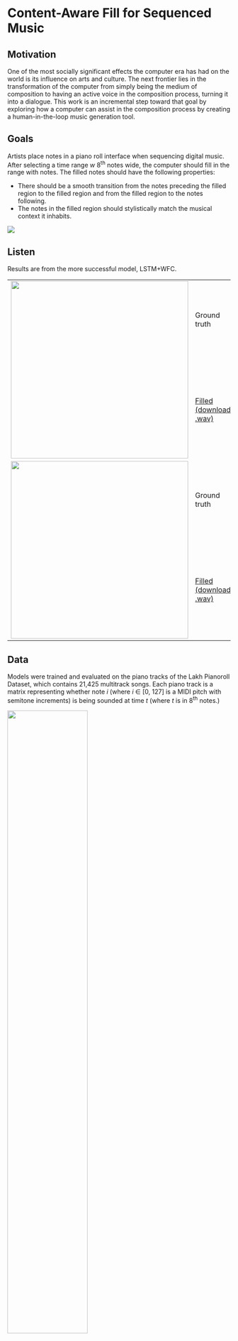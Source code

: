 # Content-Aware Fill for Sequenced Music

<h2>Motivation</h2>
<p>One of the most socially significant effects the computer era has had on the world is its influence on arts and culture. The next frontier lies in the transformation of the computer from simply being the medium of composition to having an active voice in the composition process, turning it into a dialogue. This work is an incremental step toward that goal by exploring how a computer can assist in the composition process by creating a human-in-the-loop music generation tool.</p>

<h2>Goals</h2>
<p>Artists place notes in a piano roll interface when sequencing digital music. After selecting a time range <em>w</em> 8<sup>th</sup> notes wide, the computer should fill in the range with notes. The filled notes should have the following properties:</p>
<ul>
  <li>There should be a smooth transition from the notes preceding the filled region to the filled region and from the filled region to the notes following.</li>
  <li>The notes in the filled region should stylistically match the musical context it inhabits.</li>
</ul>

<img src="https://user-images.githubusercontent.com/5315059/54867745-2e424080-4d5a-11e9-834d-434ec5f10b7c.png" />

<h2>Listen</h2>
Results are from the more successful model, LSTM+WFC.
<table>
<tr><td rowspan="2" width="400"><img src="https://github.com/davepagurek/audio-gap-filling/blob/master/lstm/img/6.png?raw=true" width="400" /></td><td height="180">Ground truth</td></tr>
<tr><td><a href="https://github.com/davepagurek/audio-gap-filling/blob/master/lstm/output/6/output.wav?raw=true">Filled (download .wav)</a></td></tr>
<tr><td rowspan="2" width="400"><img src="https://github.com/davepagurek/audio-gap-filling/blob/master/lstm/img/5.png?raw=true" width="400" /></td><td height="180">Ground truth</td></tr>
<tr><td><a href="https://github.com/davepagurek/audio-gap-filling/blob/master/lstm/output/5/output.wav?raw=true">Filled (download .wav)</a></td></tr>
</table>

<h2>Data</h2>
<p>Models were trained and evaluated on the piano tracks of the Lakh Pianoroll Dataset, which contains 21,425 multitrack songs. Each piano track is a matrix representing whether note <em>i</em> (where <em>i</em> &isin; [0, 127] is a MIDI pitch with semitone increments) is being sounded at time <em>t</em> (where <em>t</em> is in 8<sup>th</sup> notes.)</p>

<img src="https://user-images.githubusercontent.com/5315059/54867748-3dc18980-4d5a-11e9-9531-3d1c8c10d7d5.png" width="60%" />

<h2>Wave Function Collapse</h2>
<p>WFC models divide the input into tiles and create a constraint satisfaction problem when predicting the value of an unknown tile. Two constraints get enforced:</p>

<ol>
  <li>Every predicted tile must only be seen adjacent to another tile if the values were seen in the same configuration somewhere in the known region of the grid.</li>
  <li>The distribution of predicted values should match the distribution of values in the known region of the grid.</li>
</ol>

<p>Each unknown tile, before it is predicted, is thought of as being the superposition of all possible tile options. A tile option is removed if it has never been seen before in its current configuration with adjacent tiles. When a possible tile is selected, the tile is <em>collapsed</em> to that value, and options for surrounding tiles may become impossible.</p>

<p>While there are remaining tile slots to collapse:</p>
<ol>
  <li>Select the tile with lowest Shannon entropy.</li>
  <li>If it has options, randomly collapse the tile to one of its possible options, where each option has a weight proportional to its distribution in the input notes. Propagate the change to adjacent tiles, update their options.</li>
  <li>If it has no options, backtrack a random number of choices and try again.</li>
</ol>

<h2>Long Short-Term Memory with Markov Chain Monte Carlo</h2>

<p>A trained LSTM network generates notes based on a prefix of 200 notes. This is used to fill a target region. Individual LSTM nodes in the network have a height of 128 since each input and output is a vector holding information for every pitch. Each output <em>y</em><sub><em>i</em></sub> represents a vector of probabilities of each pitch being sounded. A boolean vector is sampled for each pitch from these distributions to construct the next time step.</p>

<img src="https://user-images.githubusercontent.com/5315059/54867750-40bc7a00-4d5a-11e9-8131-6396e3708336.png" />

<p>The LSTM has an output space of possible fillings. The filling that maximizes the likelihood of the suffix <em>s</em> to the filled region is found using Markov Chain Monte Carlo sampling:</p>
<ol>
  <li>Initialize <em>f</em><sub>0</sub> by generating a filled region</li>
  <li>For <em>i</em> = 0 to <em>N</em>:
    <ol>
      <li>Sample <em>u</em> ~ U(0, 1).</li>
      <li>Sample <em>n</em> ~ U{1, <em>w</em>}.</li>
      <li>Sample <em>f</em><sub>*</sub> by rewinding <em>f</em><sub><em>i</em>-1</sub> by <em>n</em> 8<sup>th</sup> notes and regenerating <em>n</em> new 8<sup>th</sup> notes.</li>
      <li>If <em>u</em> &lt; (<span>P(<em>s</em>|<em>f</em><sub>*</sub>)P(<em>f</em><sub>*</sub>)</span>) / (<span>P(<em>s</em>|<em>f</em><sub><em>i</em>-1</sub>)P(<em>f</em><sub><em>i</em>-1</sub>)</span>), set <em>f</em><sub><em>i</em></sub> = <em>f</em><sub>*</sub>.</li>
        <li>Otherwise, set <em>f</em><sub><em>i</em></sub> = <em>f</em><sub><em>i</em>-1</sub>.</li>
    </ol>
  </li>
</ol>

<h2>Results</h2>

<p>A piano roll can be thought of as a Markov chain, where the notes being sounded at time <em>t</em> are a state of a Markov process. The transitions between states have probabilities corresponding to how often those two states occur next to each other. States can use pitch number mod 12 to be invariant to the octave of the pitch.</p>

<p>The piano roll from the filled region is modelled as one Markov process and the rest of the piano roll is modelled as another. Assuming piano rolls can be thought of as both being products of the same Markov process, the difference between two processes can be used as a proxy for stylistic fit. Markov process transition probabilities from the filled regions in the ground truth, from WFC, and from LSTM+MCMC were compared against the transition probabilities from the Markov process for the surrounding notes.</p>

<img src="https://user-images.githubusercontent.com/5315059/54867752-474af180-4d5a-11e9-96fb-e9d6aa91403f.png" />

<ul>
  <li><strong>The LSTM+MCMC model produces a similar median error to the ground truth.</strong></li>
  <li>Neither reaches zero due to noise from the filled region not having many samples.</li>
  <li>Both learned models have less variance than the ground truth: real human composers are not perfect Markov processes and can produce "surprising" scores.</li>
  <li>Both have issues continuing obvious structured, repeating patterns.</li>
</ul>
